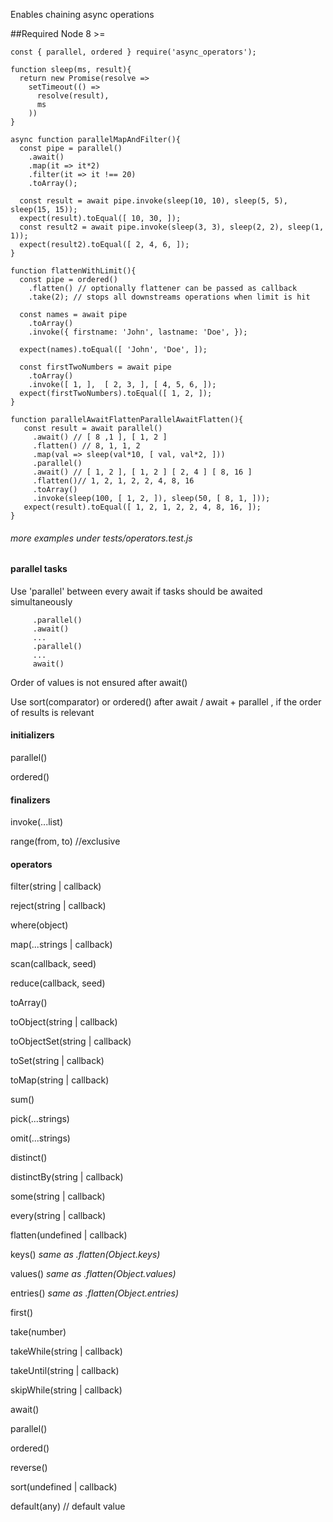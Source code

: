Enables chaining async operations

##Required Node 8 >=
```
const { parallel, ordered } require('async_operators');

function sleep(ms, result){
  return new Promise(resolve => 
    setTimeout(() => 
      resolve(result), 
      ms
    ))
}

async function parallelMapAndFilter(){
  const pipe = parallel()
    .await()
    .map(it => it*2)
    .filter(it => it !== 20)
    .toArray();

  const result = await pipe.invoke(sleep(10, 10), sleep(5, 5), sleep(15, 15));
  expect(result).toEqual([ 10, 30, ]);
  const result2 = await pipe.invoke(sleep(3, 3), sleep(2, 2), sleep(1, 1));
  expect(result2).toEqual([ 2, 4, 6, ]);   
}

function flattenWithLimit(){
  const pipe = ordered()
    .flatten() // optionally flattener can be passed as callback
    .take(2); // stops all downstreams operations when limit is hit

  const names = await pipe
    .toArray()
    .invoke({ firstname: 'John', lastname: 'Doe', });

  expect(names).toEqual([ 'John', 'Doe', ]);

  const firstTwoNumbers = await pipe
    .toArray()    
    .invoke([ 1, ],  [ 2, 3, ], [ 4, 5, 6, ]);
  expect(firstTwoNumbers).toEqual([ 1, 2, ]);       
}

function parallelAwaitFlattenParallelAwaitFlatten(){
   const result = await parallel()
     .await() // [ 8 ,1 ], [ 1, 2 ]
     .flatten() // 8, 1, 1, 2
     .map(val => sleep(val*10, [ val, val*2, ]))
     .parallel()
     .await() // [ 1, 2 ], [ 1, 2 ] [ 2, 4 ] [ 8, 16 ]
     .flatten()// 1, 2, 1, 2, 2, 4, 8, 16
     .toArray()
     .invoke(sleep(100, [ 1, 2, ]), sleep(50, [ 8, 1, ]));
   expect(result).toEqual([ 1, 2, 1, 2, 2, 4, 8, 16, ]);
}
```
###### more examples under tests/operators.test.js

#### parallel tasks

Use 'parallel' between every await if tasks should be awaited simultaneously 
```...
     .parallel()
     .await()
     ...
     .parallel()
     ...
     await()
```

Order of values is not ensured after await()

Use sort(comparator) or ordered() after await / await + parallel , if the order of results is relevant

#### initializers
parallel()

ordered()

#### finalizers
invoke(...list)

range(from, to) //exclusive

#### operators

filter(string | callback)

reject(string | callback)

where(object)

map(...strings | callback)

scan(callback, seed)

reduce(callback, seed)

toArray()

toObject(string | callback)

toObjectSet(string | callback)

toSet(string | callback)

toMap(string | callback)

sum()

pick(...strings)

omit(...strings)

distinct()

distinctBy(string | callback)

some(string | callback)

every(string | callback)

flatten(undefined | callback)

keys()  _same as  .flatten(Object.keys)_

values() _same as .flatten(Object.values)_

entries() _same as .flatten(Object.entries)_

first()

take(number)

takeWhile(string | callback)

takeUntil(string | callback)

skipWhile(string | callback)

await()

parallel()

ordered()

reverse()

sort(undefined | callback)

default(any) // default value